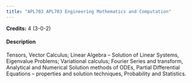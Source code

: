 ```yaml
---
title: "APL703 APL703 Engineering Mathematics and Computation"
---
```

**Credits:** 4 (3-0-2)

#### Description
Tensors, Vector Calculus; Linear Algebra – Solution of Linear Systems, Eigenvalue Problems; Variational calculus; Fourier Series and transform, Analytical and Numerical Solution methods of ODEs, Partial Differential Equations – properties and solution techniques, Probability and Statistics.
